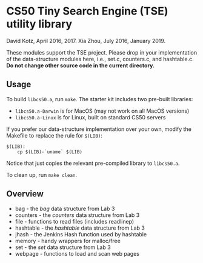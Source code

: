 # CS50 Tiny Search Engine (TSE) utility library

David Kotz, April 2016, 2017.
Xia Zhou, July 2016, January 2019.

These modules support the TSE project. Please drop in your implementation of the data-structure modules here, i.e., set.c, counters.c, and hashtable.c. **Do not change other source code in the current directory.**

## Usage
To build `libcs50.a`, run `make`. 
The starter kit includes two pre-built libraries:

 * `libcs50.a-Darwin` is for MacOS (may not work on all MacOS versions)
 * `libcs50.a-Linux` is for Linux, built on standard CS50 servers 

If you prefer our data-structure implementation over your own, modify the Makefile to replace the rule for `$(LIB)`:

```
$(LIB):
	cp $(LIB)-`uname` $(LIB)
```
Notice that just copies the relevant pre-compiled library to `libcs50.a`.

To clean up, run `make clean`.

## Overview

 * bag - the *bag* data structure from Lab 3
 * counters - the *counters* data structure from Lab 3
 * file - functions to read files (includes readlinep)
 * hashtable - the *hashtable* data structure from Lab 3
 * jhash - the Jenkins Hash function used by hashtable
 * memory - handy wrappers for malloc/free
 * set - the *set* data structure from Lab 3
 * webpage - functions to load and scan web pages
